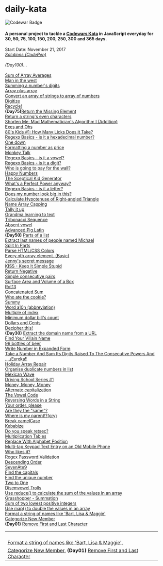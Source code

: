 # daily-kata
![Codewar Badge](https://www.codewars.com/users/tinuola/badges/large)</br>
#### A personal project to tackle a [Codewars Kata](https://www.codewars.com/) in JavaScript everyday for ~~30~~, ~~50~~, ~~75~~, 100, 150, 200, 250, 300 and 365 days.

Start Date: November 21, 2017</br>
_[Solutions (CodePen)](https://codepen.io/collection/XMJOMV/)_
<br>
<br>
*(Day100)...*
<br>
<br>
[Sum of Array Averages](https://www.codewars.com/kata/56d5166ec87df55dbe000063)
<br>
[Man in the west](https://www.codewars.com/kata/59bd5dc270a3b7350c00008b)
<br>
[Summing a number's digits](https://www.codewars.com/kata/52f3149496de55aded000410)
<br>
[Array plus array](https://www.codewars.com/kata/5a2be17aee1aaefe2a000151)
<br>
[Convert an array of strings to array of numbers](https://www.codewars.com/kata/5783d8f3202c0e486c001d23)
<br>
[Digitize](https://www.codewars.com/kata/5417423f9e2e6c2f040002ae)
<br>
[Recycle!](https://www.codewars.com/kata/59fb783bab11f89202001083)
<br>
**(Day75)**[Return the Missing Element](https://www.codewars.com/kata/5299413901337c637e000004)
<br>
[Return a string's even characters](https://www.codewars.com/kata/566044325f8fddc1c000002c)
<br>
[Shorten Me: Mad Mathematician's Algorithm I (Addition)](https://www.codewars.com/kata/5a6855c2e6be38cdbf000026)
<br>
[Exes and Ohs](https://www.codewars.com/kata/55908aad6620c066bc00002a)
<br>
[80's Kids #1: How Many Licks Does it Take?](https://www.codewars.com/kata/566091b73e119a073100003a)
<br>
[Regexp Basics - is it a hexadecimal number?](https://www.codewars.com/kata/567c9f56d83baeed8300000f)
<br>
[One down](https://www.codewars.com/kata/56419475931903e9d1000087)
<br>
[Formatting a number as price](https://www.codewars.com/kata/5318f00b31b30925fd0001f8)
<br>
[Monkey Talk](https://www.codewars.com/kata/59f897ecc374cb9ed90000c2)
<br>
[Regexp Basics - is it a vowel?](https://www.codewars.com/kata/567bed99ee3451292c000025)
<br>
[Regexp Basics - is it a digit?](https://www.codewars.com/kata/567bf4f7ee34510f69000032)
</br>
[Who is going to pay for the wall?](https://www.codewars.com/kata/58bf9bd943fadb2a980000a7)
</br>
[Happy Numbers](https://www.codewars.com/kata/59d53c3039c23b404200007e)
</br>
[The Sceptical Kid Generator](https://www.codewars.com/kata/570957fc20a35bd2df0004f9)
</br>
[What's a Perfect Power anyway?](https://www.codewars.com/kata/54d4c8b08776e4ad92000835)
</br>
[Regexp Basics - is it a letter?](https://www.codewars.com/kata/567de72e8b3621b3c300000b)
</br>
[Does my number look big in this?](https://www.codewars.com/kata/5287e858c6b5a9678200083c)
</br>
[Calculate Hypotenuse of Right-angled Triangle](https://www.codewars.com/kata/525a3d6b85a9a47fcf00055a)
</br>
[Name Array Capping](https://www.codewars.com/kata/5356ad2cbb858025d800111d)
</br>
[Tally it up](https://www.codewars.com/kata/5630d1747935943168000013)
</br>
[Grandma learning to text](https://www.codewars.com/kata/5a043fbef3251a5a2b0002b0)
</br>
[Tribonacci Sequence](https://www.codewars.com/kata/556deca17c58da83c00002db)
</br>
[Absent vowel](https://www.codewars.com/kata/56414fdc6488ee99db00002c)
</br>
[Advanced Pig Latin](https://www.codewars.com/kata/533c46b140aafec05b000d31)
</br>
**(Day50)** [Parts of a list](https://www.codewars.com/kata/56f3a1e899b386da78000732)
</br>
[Extract last names of people named Michael](https://www.codewars.com/kata/580741302e14acaef900015a)
<br>
[Split In Parts](https://www.codewars.com/kata/5650ab06d11d675371000003)
<br>
[Parse HTML/CSS Colors](https://www.codewars.com/kata/58b57ae2724e3c63df000006)
<br>
[Every nth array element. (Basic)](https://www.codewars.com/kata/5753b987aeb792508d0010e2)
<br>
[Jenny's secret message](https://www.codewars.com/kata/55225023e1be1ec8bc000390)
<br>
[KISS - Keep It Simple Stupid](https://www.codewars.com/kata/57eeb8cc5f79f6465a0015c1)
<br>
[Return Negative](https://www.codewars.com/kata/55685cd7ad70877c23000102)
<br>
[Simple consecutive pairs](https://www.codewars.com/kata/5a3e1319b6486ac96f000049)
<br>
[Surface Area and Volume of a Box](https://www.codewars.com/kata/565f5825379664a26b00007c)
<br>
[Rot13](https://www.codewars.com/kata/530e15517bc88ac656000716)
<br>
[Concatenated Sum](https://www.codewars.com/kata/59a1ec603203e862bb00004f)
<br>
[Who ate the cookie?](https://www.codewars.com/kata/55a996e0e8520afab9000055)
<br>
[Summy](https://www.codewars.com/kata/599c20626bd8795ce900001d)
<br>
[Word a10n (abbreviation)](https://www.codewars.com/kata/5375f921003bf62192000746)
<br>
[Multiple of index](https://www.codewars.com/kata/5a34b80155519e1a00000009)
<br>
[Minimum dollar bill's count](https://www.codewars.com/kata/58e4d3530e1018e155000058)
<br>
[Dollars and Cents](https://www.codewars.com/kata/55902c5eaa8069a5b4000083)
<br>
[Decipher this!](https://www.codewars.com/kata/581e014b55f2c52bb00000f8)
<br>
**(Day30)** [Extract the domain name from a URL](https://www.codewars.com/kata/514a024011ea4fb54200004b)
</br>
[Find Your Villain Name](https://www.codewars.com/kata/536c00e21da4dc0a0700128b)
</br>
[99 bottles of beer](https://www.codewars.com/kata/52a723508a4d96c6c90005ba)
</br>
[Write Number in Expanded Form](https://www.codewars.com/kata/5842df8ccbd22792a4000245)
</br>
[Take a Number And Sum Its Digits Raised To The Consecutive Powers And ....¡Eureka!!](https://www.codewars.com/kata/5626b561280a42ecc50000d1)
</br>
[Holiday Array Repair](https://www.codewars.com/kata/5579906f2f0c0d0766000127)
</br>
[Organise duplicate numbers in list](https://www.codewars.com/kata/58f5c63f1e26ecda7e000029)
</br>
[Mexican Wave](https://www.codewars.com/kata/58f5c63f1e26ecda7e000029)
</br>
[Driving School Series #1](https://www.codewars.com/kata/58999425006ee3f97c00011f)
</br>
[Money, Money, Money](https://www.codewars.com/kata/563f037412e5ada593000114)
</br>
[Alternate capitalization](https://www.codewars.com/kata/59cfc000aeb2844d16000075)
</br>
[The Vowel Code](https://www.codewars.com/kata/57a55c8b72292d057b000594)
</br>
[Reversing Words in a String](https://www.codewars.com/kata/57a55c8b72292d057b000594)
</br>
[Your order, please](https://www.codewars.com/kata/55c45be3b2079eccff00010f)
</br>
[Are they the "same"?](https://www.codewars.com/kata/550498447451fbbd7600041c)
</br>
[Where is my parent!?(cry)](https://www.codewars.com/kata/58539230879867a8cd00011c)
</br>
[Break camelCase](https://www.codewars.com/kata/5208f99aee097e6552000148)
</br>
[Kebabize](https://www.codewars.com/kata/57f8ff867a28db569e000c4a)
</br>
[Do you speak retsec?](https://www.codewars.com/kata/5516ab668915478845000780)
</br>
[Multiplication Tables](https://www.codewars.com/kata/5432fd1c913a65b28f000342)
</br>
[Replace With Alphabet Position](https://www.codewars.com/kata/546f922b54af40e1e90001da)
</br>
[Multi-tap Keypad Text Entry on an Old Mobile Phone](https://www.codewars.com/kata/54a2e93b22d236498400134b)
</br>
[Who likes it?](https://www.codewars.com/kata/5266876b8f4bf2da9b000362)
</br>
[Regex Password Validation](https://www.codewars.com/kata/52e1476c8147a7547a000811)
</br>
[Descending Order](https://www.codewars.com/kata/5467e4d82edf8bbf40000155)
</br>
[SevenAte9](https://www.codewars.com/kata/559f44187fa851efad000087)
</br>
[Find the capitals](https://www.codewars.com/kata/539ee3b6757843632d00026b)
</br>
[Find the unique number](https://www.codewars.com/kata/585d7d5adb20cf33cb000235) 
</br>
[Two to One](https://www.codewars.com/kata/5656b6906de340bd1b0000ac) 
</br>
[Disemvowel Trolls](https://www.codewars.com/kata/52fba66badcd10859f00097e) 
</br>
[Use reduce() to calculate the sum of the values in an array](https://www.codewars.com/kata/532b4057484b0e58e8000766)
</br>
[Grasshopper - Summation](https://www.codewars.com/kata/55d24f55d7dd296eb9000030)
</br>
[Sum of two lowest positive integers](https://www.codewars.com/kata/558fc85d8fd1938afb000014) 
</br>
[Use map() to double the values in an array](https://www.codewars.com/kata/53951fff369894e4f10007a9) 
</br>
[Format a string of names like 'Bart, Lisa & Maggie'](https://www.codewars.com/kata/53368a47e38700bd8300030d)
</br>
[Categorize New Member](https://www.codewars.com/kata/5502c9e7b3216ec63c0001aa)
</br>
**(Day01)** [Remove First and Last Character](https://www.codewars.com/kata/56bc28ad5bdaeb48760009b0)


|   |   |   |
|---|---|---|
|   |   |   |
|   |   |   |
|   |   |   |
|   |   |   |
| [Format a string of names like 'Bart, Lisa & Maggie'](https://www.codewars.com/kata/53368a47e38700bd8300030d), 
[Categorize New Member](https://www.codewars.com/kata/5502c9e7b3216ec63c0001aa), **(Day01)** [Remove First and Last Character](https://www.codewars.com/kata/56bc28ad5bdaeb48760009b0)  |   |   |

